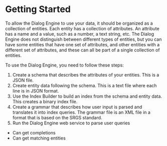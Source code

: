 # Getting Started
To allow the Dialog Engine to use your data, it should be organized as a collection of entities. Each entity has a collection of attributes. An attribute has a name and a value, such as a number, a text string, etc.
The Dialog Engine does not distinguish between different types of entities, but you can have some entities that have one set of attributes, and other entities with a different set of attributes, and these can all be part of a single collection of entities.

To use the Dialog Engine, you need to follow these steps:
1. Create a schema that describes the attributes of your entities. This is a JSON file.
2. Create entity data following the schema. This is a text file where each line is in JSON format.
3. Use the Index Builder to build an index from the schema and entity data. This creates a binary index file.
4. Create a grammar that describes how user input is parsed and translates it into index queries. The grammar file is an XML file in a format that is based on the SRGS standard.
5. Run the Dialog Engine web service to parse user queries
  * Can get completions
  * Can get matching entities

